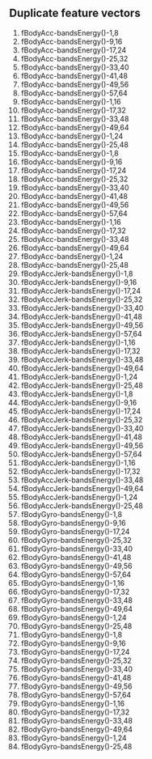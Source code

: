 ## Duplicate feature vectors

1. fBodyAcc-bandsEnergy()-1,8
2.	fBodyAcc-bandsEnergy()-9,16
3.	fBodyAcc-bandsEnergy()-17,24
4.	fBodyAcc-bandsEnergy()-25,32
5.	fBodyAcc-bandsEnergy()-33,40
6.	fBodyAcc-bandsEnergy()-41,48
7.	fBodyAcc-bandsEnergy()-49,56
8.	fBodyAcc-bandsEnergy()-57,64
9.	fBodyAcc-bandsEnergy()-1,16
10.	fBodyAcc-bandsEnergy()-17,32
11.	fBodyAcc-bandsEnergy()-33,48
12.	fBodyAcc-bandsEnergy()-49,64
13. fBodyAcc-bandsEnergy()-1,24
14.	fBodyAcc-bandsEnergy()-25,48
15.	fBodyAcc-bandsEnergy()-1,8
16.	fBodyAcc-bandsEnergy()-9,16
17.	fBodyAcc-bandsEnergy()-17,24
18.	fBodyAcc-bandsEnergy()-25,32
19.	fBodyAcc-bandsEnergy()-33,40
20.	fBodyAcc-bandsEnergy()-41,48
21.	fBodyAcc-bandsEnergy()-49,56
22.	fBodyAcc-bandsEnergy()-57,64
23.	fBodyAcc-bandsEnergy()-1,16
24.	fBodyAcc-bandsEnergy()-17,32
25.	fBodyAcc-bandsEnergy()-33,48
26.	fBodyAcc-bandsEnergy()-49,64
27.	fBodyAcc-bandsEnergy()-1,24
28.	fBodyAcc-bandsEnergy()-25,48
29.	fBodyAccJerk-bandsEnergy()-1,8
30.	fBodyAccJerk-bandsEnergy()-9,16
31.	fBodyAccJerk-bandsEnergy()-17,24
32.	fBodyAccJerk-bandsEnergy()-25,32
33.	fBodyAccJerk-bandsEnergy()-33,40
34.	fBodyAccJerk-bandsEnergy()-41,48
35.	fBodyAccJerk-bandsEnergy()-49,56
36.	fBodyAccJerk-bandsEnergy()-57,64
37.	fBodyAccJerk-bandsEnergy()-1,16
38.	fBodyAccJerk-bandsEnergy()-17,32
39.	fBodyAccJerk-bandsEnergy()-33,48
40.	fBodyAccJerk-bandsEnergy()-49,64
41.	fBodyAccJerk-bandsEnergy()-1,24
42.	fBodyAccJerk-bandsEnergy()-25,48
43.	fBodyAccJerk-bandsEnergy()-1,8
44.	fBodyAccJerk-bandsEnergy()-9,16
45.	fBodyAccJerk-bandsEnergy()-17,24
46.	fBodyAccJerk-bandsEnergy()-25,32
47.	fBodyAccJerk-bandsEnergy()-33,40
48.	fBodyAccJerk-bandsEnergy()-41,48
49.	fBodyAccJerk-bandsEnergy()-49,56
50.	fBodyAccJerk-bandsEnergy()-57,64
51.	fBodyAccJerk-bandsEnergy()-1,16
52.	fBodyAccJerk-bandsEnergy()-17,32
53.	fBodyAccJerk-bandsEnergy()-33,48
54.	fBodyAccJerk-bandsEnergy()-49,64
55.	fBodyAccJerk-bandsEnergy()-1,24
56.	fBodyAccJerk-bandsEnergy()-25,48
57.	fBodyGyro-bandsEnergy()-1,8
58.	fBodyGyro-bandsEnergy()-9,16
59.	fBodyGyro-bandsEnergy()-17,24
60.	fBodyGyro-bandsEnergy()-25,32
61.	fBodyGyro-bandsEnergy()-33,40
62.	fBodyGyro-bandsEnergy()-41,48
63.	fBodyGyro-bandsEnergy()-49,56
64.	fBodyGyro-bandsEnergy()-57,64
65.	fBodyGyro-bandsEnergy()-1,16
66.	fBodyGyro-bandsEnergy()-17,32
67.	fBodyGyro-bandsEnergy()-33,48
68.	fBodyGyro-bandsEnergy()-49,64
69.	fBodyGyro-bandsEnergy()-1,24
70.	fBodyGyro-bandsEnergy()-25,48
71.	fBodyGyro-bandsEnergy()-1,8
72.	fBodyGyro-bandsEnergy()-9,16
73.	fBodyGyro-bandsEnergy()-17,24
74.	fBodyGyro-bandsEnergy()-25,32
75.	fBodyGyro-bandsEnergy()-33,40
76.	fBodyGyro-bandsEnergy()-41,48
77.	fBodyGyro-bandsEnergy()-49,56
78.	fBodyGyro-bandsEnergy()-57,64
79.	fBodyGyro-bandsEnergy()-1,16
80.	fBodyGyro-bandsEnergy()-17,32
81.	fBodyGyro-bandsEnergy()-33,48
82.	fBodyGyro-bandsEnergy()-49,64
83.	fBodyGyro-bandsEnergy()-1,24
84.	fBodyGyro-bandsEnergy()-25,48
